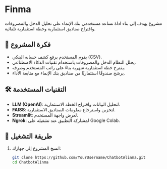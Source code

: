 # Finma

مشروع يهدف إلى بناء اداة تساعد مستخدمي بنك الإنماء على تحليل الدخل والمصروفات واقتراح صناديق استثمارية وخطة استثمارية تلقائية.

## 🚀 فكرة المشروع
- يقوم المستخدم برفع كشف حسابه البنكي (CSV).
- يحلل النظام الدخل والمصروفات باستخدام تقنيات الذكاء الاصطناعي.
- يقترح خطة استثمارية شهرية بناءً على راتب المستخدم وصرفه.
- يرشح صندوقًا استثماريًا من صناديق بنك الإنماء مع متابعة الأداء.

## 🛠️ التقنيات المستخدمة
- **LLM (OpenAI)**: لتحليل البيانات واقتراح الخطة الاستثمارية.
- **FAISS**: لتخزين واسترجاع معلومات الصناديق الاستثمارية.
- **Streamlit**: لعرض واجهة المستخدم.
- **Ngrok**: لمشاركة التطبيق عند تشغيله على Google Colab.

## 📂 طريقة التشغيل
1. انسخ المشروع إلى جهازك:
   ```bash
   git clone https://github.com/YourUsername/ChatbotAlinma.git
   cd ChatbotAlinma
